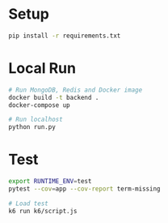 # Setup

```bash
pip install -r requirements.txt
```
# Local Run
```bash
# Run MongoDB, Redis and Docker image
docker build -t backend .
docker-compose up

# Run localhost
python run.py
```
# Test
```bash
export RUNTIME_ENV=test
pytest --cov=app --cov-report term-missing

# Load test
k6 run k6/script.js
```